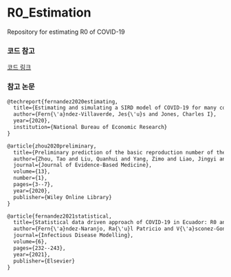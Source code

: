 # R0_Estimation
Repository for estimating R0 of COVID-19



### 코드 참고

[코드 링크](https://github.com/yijunwang0805/covid-19/blob/master/Estimation%20of%20R0_Yijun/Estimation%20of%20R0.ipynb)



### 참고 논문

```markdown
@techreport{fernandez2020estimating,
  title={Estimating and simulating a SIRD model of COVID-19 for many countries, states, and cities},
  author={Fern{\'a}ndez-Villaverde, Jes{\'u}s and Jones, Charles I},
  year={2020},
  institution={National Bureau of Economic Research}
}
```

```markdown
@article{zhou2020preliminary,
  title={Preliminary prediction of the basic reproduction number of the Wuhan novel coronavirus 2019-nCoV},
  author={Zhou, Tao and Liu, Quanhui and Yang, Zimo and Liao, Jingyi and Yang, Kexin and Bai, Wei and Lu, Xin and Zhang, Wei},
  journal={Journal of Evidence-Based Medicine},
  volume={13},
  number={1},
  pages={3--7},
  year={2020},
  publisher={Wiley Online Library}
}
```

```markdown
@article{fernandez2021statistical,
  title={Statistical data driven approach of COVID-19 in Ecuador: R0 and Rt estimation via new method},
  author={Fern{\'a}ndez-Naranjo, Ra{\'u}l Patricio and V{\'a}sconez-Gonz{\'a}lez, Eduardo and Simba{\~n}a-Rivera, Katherine and G{\'o}mez-Barreno, Lenin and Izquierdo-Condoy, Juan S and Cevallos-Robalino, Dom{\'e}nica and Ortiz-Prado, Esteban},
  journal={Infectious Disease Modelling},
  volume={6},
  pages={232--243},
  year={2021},
  publisher={Elsevier}
}
```

